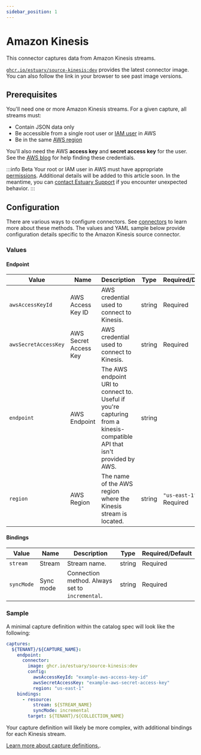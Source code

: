 ```yaml
---
sidebar_position: 1
---
```

# Amazon Kinesis

This connector captures data from Amazon Kinesis streams.


[`ghcr.io/estuary/source-kinesis:dev`](https://github.com/estuary/connectors/pkgs/container/source-kinesis) provides the latest connector image. You can also follow the link in your browser to see past image versions.

## Prerequisites

You'll need one or more Amazon Kinesis streams. For a given capture, all streams must:

* Contain JSON data only
* Be accessible from a single root user or [IAM user](https://docs.aws.amazon.com/IAM/latest/UserGuide/id_users.html) in AWS
* Be in the same [AWS region](https://docs.aws.amazon.com/AWSEC2/latest/UserGuide/using-regions-availability-zones.html#concepts-available-regions)

You'll also need the AWS **access key** and **secret access key** for the user.
See the [AWS blog](https://aws.amazon.com/blogs/security/wheres-my-secret-access-key/) for help finding these credentials.

:::info Beta
Your root or IAM user in AWS must have appropriate [permissions](https://aws.amazon.com/iam/features/manage-permissions/).
Additional details will be added to this article soon.
In the meantime, you can [contact Estuary Support](mailto:support@estuary.dev) if you encounter unexpected behavior.
:::

## Configuration

There are various ways to configure connectors. See [connectors](../../../concepts/connectors.md#using-connectors) to learn more about these methods. The values and YAML sample below provide configuration details specific to the Amazon Kinesis source connector.

### Values

#### Endpoint

| Value | Name| Description | Type | Required/Default |
|---|---|---|---|---|
| `awsAccessKeyId` | AWS Access Key ID | AWS credential used to connect to Kinesis. | string | Required |
| `awsSecretAccessKey`| AWS Secret Access Key | AWS credential used to connect to Kinesis. | string | Required |
| `endpoint` | AWS Endpoint | The AWS endpoint URI to connect to. Useful if you're capturing from a kinesis-compatible API that isn't provided by AWS. | string | |
| `region` | AWS Region | The name of the AWS region where the Kinesis stream is located. | string | `"us-east-1"`, Required |

#### Bindings

| Value | Name | Description | Type | Required/Default |
|-------|------|------|---------| --------|
| `stream` | Stream | Stream name. | string | Required |
| `syncMode` | Sync mode | Connection method. Always set to `incremental`. | string | Required |

### Sample

A minimal capture definition within the catalog spec will look like the following:

```yaml
captures:
  ${TENANT}/${CAPTURE_NAME}:
    endpoint:
      connector:
        image: ghcr.io/estuary/source-kinesis:dev
        config:
          awsAccessKeyId: "example-aws-access-key-id"
          awsSecretAccessKey: "example-aws-secret-access-key"
          region: "us-east-1"
    bindings:
      - resource:
          stream: ${STREAM_NAME}
          syncMode: incremental
        target: ${TENANT}/${COLLECTION_NAME}

```

Your capture definition will likely be more complex, with additional bindings for each Kinesis stream.

[Learn more about capture definitions.](../../../concepts/captures.md#pull-captures).